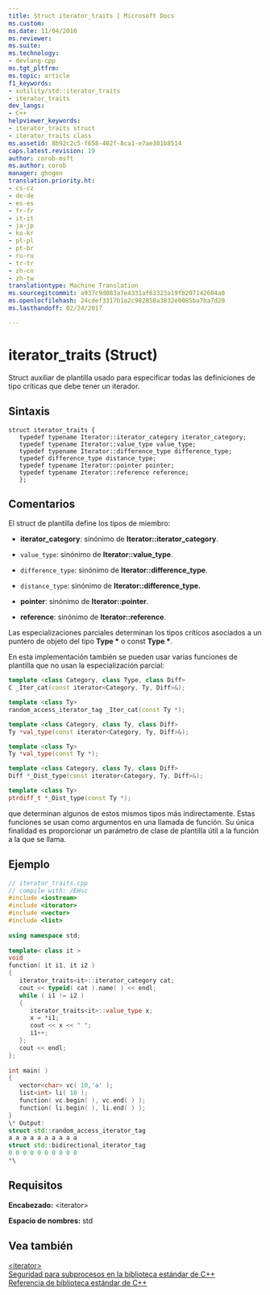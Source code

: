 ```yaml
---
title: Struct iterator_traits | Microsoft Docs
ms.custom: 
ms.date: 11/04/2016
ms.reviewer: 
ms.suite: 
ms.technology:
- devlang-cpp
ms.tgt_pltfrm: 
ms.topic: article
f1_keywords:
- xutility/std::iterator_traits
- iterator_traits
dev_langs:
- C++
helpviewer_keywords:
- iterator_traits struct
- iterator_traits class
ms.assetid: 8b92c2c5-f658-402f-8ca1-e7ae301b8514
caps.latest.revision: 19
author: corob-msft
ms.author: corob
manager: ghogen
translation.priority.ht:
- cs-cz
- de-de
- es-es
- fr-fr
- it-it
- ja-jp
- ko-kr
- pl-pl
- pt-br
- ru-ru
- tr-tr
- zh-cn
- zh-tw
translationtype: Machine Translation
ms.sourcegitcommit: a937c9d083a7e4331af63323a19fb207142604a0
ms.openlocfilehash: 24cdef3317b1a2c982858a3832e0085ba7ba7d20
ms.lasthandoff: 02/24/2017

---
```

# <a name="iteratortraits-struct"></a>iterator_traits (Struct)
Struct auxiliar de plantilla usado para especificar todas las definiciones de tipo críticas que debe tener un iterador.  
  
## <a name="syntax"></a>Sintaxis  

```    
struct iterator_traits {
   typedef typename Iterator::iterator_category iterator_category;
   typedef typename Iterator::value_type value_type;
   typedef typename Iterator::difference_type difference_type;
   typedef difference_type distance_type;
   typedef typename Iterator::pointer pointer;
   typedef typename Iterator::reference reference;
   };  
```    
## <a name="remarks"></a>Comentarios  
 El struct de plantilla define los tipos de miembro:  
  
- **iterator_category**: sinónimo de **Iterator::iterator_category**.  
  
- `value_type`: sinónimo de **Iterator::value_type**.  
  
- `difference_type`: sinónimo de **Iterator::difference_type**.  
  
- `distance_type`: sinónimo de **Iterator::difference_type.**  
  
- **pointer**: sinónimo de **Iterator::pointer**.  
  
- **reference**: sinónimo de **Iterator::reference**.  
  
 Las especializaciones parciales determinan los tipos críticos asociados a un puntero de objeto del tipo **Type \*** o const **Type \***.  
  
 En esta implementación también se pueden usar varias funciones de plantilla que no usan la especialización parcial:  
  
```cpp  
template <class Category, class Type, class Diff>
C _Iter_cat(const iterator<Category, Ty, Diff>&);

template <class Ty>
random_access_iterator_tag _Iter_cat(const Ty *);

template <class Category, class Ty, class Diff>
Ty *val_type(const iterator<Category, Ty, Diff>&);

template <class Ty>
Ty *val_type(const Ty *);

template <class Category, class Ty, class Diff>
Diff *_Dist_type(const iterator<Category, Ty, Diff>&);

template <class Ty>
ptrdiff_t *_Dist_type(const Ty *);
```  
  
 que determinan algunos de estos mismos tipos más indirectamente. Estas funciones se usan como argumentos en una llamada de función. Su única finalidad es proporcionar un parámetro de clase de plantilla útil a la función a la que se llama.  
  
## <a name="example"></a>Ejemplo  
  
```cpp  
// iterator_traits.cpp  
// compile with: /EHsc  
#include <iostream>  
#include <iterator>  
#include <vector>  
#include <list>  
  
using namespace std;  
  
template< class it >  
void  
function( it i1, it i2 )  
{  
   iterator_traits<it>::iterator_category cat;  
   cout << typeid( cat ).name( ) << endl;  
   while ( i1 != i2 )  
   {  
      iterator_traits<it>::value_type x;  
      x = *i1;  
      cout << x << " ";  
      i1++;  
   };     
   cout << endl;  
};  
  
int main( )   
{  
   vector<char> vc( 10,'a' );  
   list<int> li( 10 );  
   function( vc.begin( ), vc.end( ) );  
   function( li.begin( ), li.end( ) );  
}  
\* Output:   
struct std::random_access_iterator_tag  
a a a a a a a a a a   
struct std::bidirectional_iterator_tag  
0 0 0 0 0 0 0 0 0 0   
*\  
```  
  
## <a name="requirements"></a>Requisitos  
 **Encabezado:** \<iterator>  
  
 **Espacio de nombres:** std  
  
## <a name="see-also"></a>Vea también  
 [\<iterator>](../standard-library/iterator.md)   
 [Seguridad para subprocesos en la biblioteca estándar de C++](../standard-library/thread-safety-in-the-cpp-standard-library.md)   
 [Referencia de biblioteca estándar de C++](../standard-library/cpp-standard-library-reference.md)




